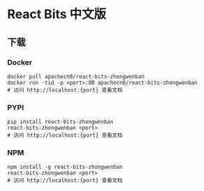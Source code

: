 # React Bits 中文版

## 下载

### Docker

```
docker pull apachecn0/react-bits-zhongwenban
docker run -tid -p <port>:80 apachecn0/react-bits-zhongwenban
# 访问 http://localhost:{port} 查看文档
```

### PYPI

```
pip install react-bits-zhongwenban
react-bits-zhongwenban <port>
# 访问 http://localhost:{port} 查看文档
```

### NPM

```
npm install -g react-bits-zhongwenban
react-bits-zhongwenban <port>
# 访问 http://localhost:{port} 查看文档
```